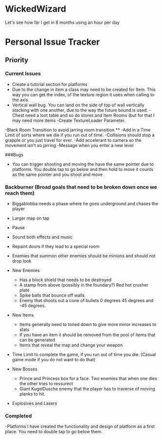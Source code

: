 # WickedWizard
Let's see how far I get in 8 months using an hour per day

# Personal Issue Tracker

## Priority 

### Current Issues

- Create a tutorial section for platforms 
- Due to the change in item a class may need to be created for Item. This way you can get the index,
of the texture region it uses when calling to the axis. 
- Vertical wall bug. You can land on the side of top of wall vertically stacking with one another,
due to the way the future bound is used. 
-Chest need a loot table and so do stores and Item Rooms (but for that I may need more items
-Create TextureLoader Parameter. 

-Black Room Transition to avoid jarring room transition **
-Add in a Time Limit of sorts where we die if you run out of time. 
-Collisions should stop a grapple or you just travel for ever. 
-Add accelerant to camera so the movement isn't so jarring
-Message when you enter a new level


###Bugs
- You can trigger shooting and moving the have the same pointer due to platforms. You double tap
to go below and then hold to move it counts as the same pointer and you shoot and move





### Backburner (Broad goals that need to be broken down once we reach them)

- Biggablobba needs a phase where he goes underground and chases the player 
- Larger map on tap 
- Pause 
- Sound both effects and music 
- Repaint doors if they lead to a special room 
- Enemies that summon other enemies should be minions and should not drop look 
- New Enemies 
    - Has a block shield that needs to be destroyed 
    - A stamp from above (possibly in the foundary?) Red hot crusher plate 
    - Spike balls that bounce off walls 
    - Enemy that shoots out a cone of bullets 0 degrees 45 degrees and -45 degrees. 
    
- New Items 
    - Items generally need to toned down to give more minor increases to stats 
    - If you have an item it should be removed from the pool of items that can be generated 
    - Items that reveal the map and change your weapon 
    
- Time Limit to complete the game, if you run out of time you die. (Casual game mode if you do not want to do that)

- New Bosses 
    - Prince and Princess box for a face. Two enemies that when one dies the other tries to ressurect
    - Giant KugelDusche enemy that the player has to traverse of moving planks to hit. 
    
- Explosives and Lasers
  

### Completed

-Platforms I have created the functionality and design of platform as a first place. You need to double tap to go below them.


